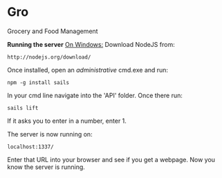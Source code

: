 # Gro
Grocery and Food Management

<b>Running the server</b>
<u>On Windows:</u>
Download NodeJS from:
```
http://nodejs.org/download/
```

Once installed, open an <i>administrative</i> cmd.exe and run:

```
npm -g install sails
```

In your cmd line navigate into the 'API' folder. Once there run:

```
sails lift
```

If it asks you to enter in a number, enter 1.

The server is now running on:
```
localhost:1337/
```

Enter that URL into your browser and see if you get a webpage. Now you know the server is running.

